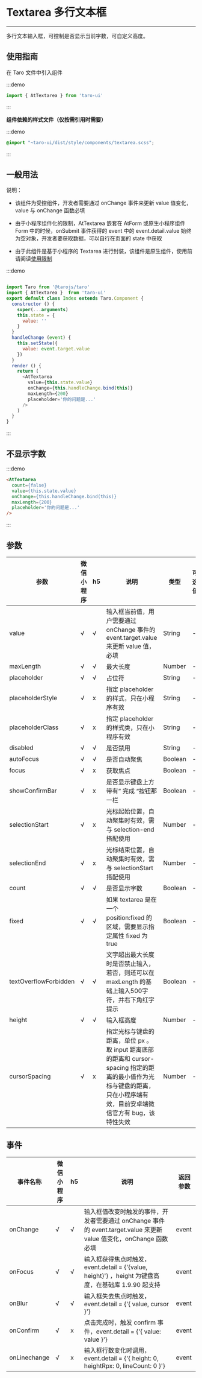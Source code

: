 # Textarea 多行文本框

---
多行文本输入框，可控制是否显示当前字数，可自定义高度。

## 使用指南

在 Taro 文件中引入组件

:::demo
```js
import { AtTextarea } from 'taro-ui'
```
:::

**组件依赖的样式文件（仅按需引用时需要）**

:::demo
```scss
@import "~taro-ui/dist/style/components/textarea.scss";
```
:::

## 一般用法

说明：

* 该组件为受控组件，开发者需要通过 onChange 事件来更新 value 值变化，value 与 onChange 函数必填

* 由于小程序组件化的限制，AtTextarea 嵌套在 AtForm 或原生小程序组件 Form 中的时候，onSubmit 事件获得的 event 中的 event.detail.value 始终为空对象，开发者要获取数据，可以自行在页面的 state 中获取

* 由于此组件是基于小程序的 Textarea 进行封装，该组件是原生组件，使用前请阅读[使用限制](https://developers.weixin.qq.com/miniprogram/dev/component/native-component.html)

:::demo

```js

import Taro from '@tarojs/taro'
import { AtTextarea }  from 'taro-ui'
export default class Index extends Taro.Component {
  constructor () {
    super(...arguments)
    this.state = {
      value: ''
    }
  }
  handleChange (event) {
    this.setState({
      value: event.target.value
    })
  }
  render () {
    return (
      <AtTextarea
        value={this.state.value}
        onChange={this.handleChange.bind(this)}
        maxLength={200}
        placeholder='你的问题是...'
      />
    )
  }
}
```

:::

## 不显示字数

:::demo

```html
<AtTextarea
  count={false}
  value={this.state.value}
  onChange={this.handleChange.bind(this)}
  maxLength={200}
  placeholder='你的问题是...'
/>

```

:::

## 参数

| 参数   |  微信小程序 |  h5 | 说明   | 类型    | 可选值 | 默认值   |
| ---   | ----  | ---- | ---- | ------- | ------- | ------ |
| value | √ | √ | 输入框当前值，用户需要通过 onChange 事件的 event.target.value 来更新 value 值，必填 | String  | - | - |
| maxLength | √ | √ | 最大长度  | Number  | - | 200 |
| placeholder | √ | √ | 占位符  | String | - | - |
| placeholderStyle | √ | x | 指定 placeholder 的样式，只在小程序有效  | String  | - | - |
| placeholderClass | √ | x | 指定 placeholder 的样式类，只在小程序有效  | String | - | - |
| disabled | √ | √ | 是否禁用  | String | - | false |
| autoFocus| √ | √ | 是否自动聚焦  | Boolean | - | false |
| focus| √ | x | 获取焦点  | Boolean | - | false |
| showConfirmBar| √ | x | 是否显示键盘上方带有” 完成 “按钮那一栏  | Boolean | - | false |
| selectionStart| √ | x | 光标起始位置，自动聚集时有效，需与 selection-end 搭配使用  | Number | - | -1 |
| selectionEnd| √ | x | 光标结束位置，自动聚集时有效，需与 selectionStart 搭配使用  | Number | - | -1 |
| count | √ | √ | 是否显示字数  | Boolean | - | true |
| fixed| √ | √ | 如果 textarea 是在一个 position:fixed 的区域，需要显示指定属性 fixed 为 true  | Boolean | - | false|
| textOverflowForbidden | √ | √ | 文字超出最大长度时是否禁止输入，若否，则还可以在 maxLength 的基础上输入500字符，并右下角红字提示  | Boolean | - | true |
| height | √ | √ | 输入框高度  | Number | - | 100  |
| cursorSpacing | √ | x | 指定光标与键盘的距离，单位 px 。取 input 距离底部的距离和 cursor-spacing 指定的距离的最小值作为光标与键盘的距离，只在小程序端有效，目前安卓端微信官方有 bug，该特性失效  | Number | - | 100  |

## 事件

| 事件名称 |   微信小程序 |  h5 | 说明          | 返回参数  |
|---------| ---  | --------| --------- |---------- |
| onChange |  √ | √ | 输入框值改变时触发的事件，开发者需要通过 onChange 事件的 event.target.value 来更新 value 值变化，onChange 函数必填 | event  |
| onFocus |  √ | √ | 输入框获得焦点时触发，event.detail = {'{value, height}'} ，height 为键盘高度，在基础库 1.9.90 起支持| event  |
| onBlur |  √ | √ | 输入框失去焦点时触发，event.detail = {'{ value, cursor }'}  | event  |
| onConfirm |  √ | x | 点击完成时，触发 confirm 事件，event.detail = {'{ value: value }'}  | event  |
| onLinechange | √ | x | 输入框行数变化时调用，event.detail = {'{ height: 0, heightRpx: 0, lineCount: 0 }'}  | event  |
